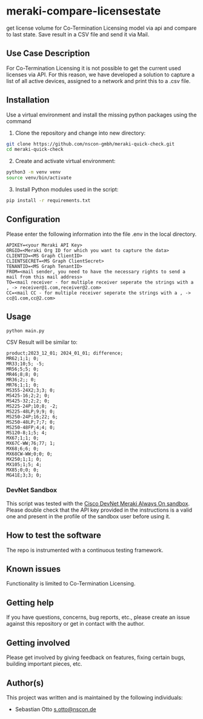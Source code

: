 # meraki-compare-licensestate

get license volume for Co-Termination Licensing model via api and compare to last state. Save result in a CSV file and send it via Mail.
 
## Use Case Description

For Co-Termination Licensing it is not possible to get the current used licenses via API. For this reason, we have developed a solution to capture a list of all active devices, assigned to a network and print this to a .csv file.


## Installation

Use a virtual environment and install the missing python packages using the command

1. Clone the repository and change into new directory:

```bash
git clone https://github.com/nscon-gmbh/meraki-quick-check.git
cd meraki-quick-check
```

2. Create and activate virtual environment:

```bash
python3 -m venv venv
source venv/bin/activate
```

3. Install Python modules used in the script:
 
```bash
pip install -r requirements.txt
```

## Configuration

Please enter the following information into the file .env in the local directory.

```
APIKEY=<your Meraki API Key>
ORGID=<Meraki Org ID for which you want to capture the data>
CLIENTID=<MS Graph ClientID>
CLIENTSECRET=<MS Graph ClientSecret>
TENANTID=<MS Graph TenantID>
FROM=<mail sender, you need to have the necessary rights to send a mail from this mail address>
TO=<mail receiver - for multiple receiver seperate the strings with a , -> receiver@1.com,receiver@2.com>
CC=<mail CC - for multiple receiver seperate the strings with a , -> cc@1.com,cc@2.com>
```
## Usage

`python main.py`

CSV Result will be similar to:
```csv
product;2023_12_01; 2024_01_01; difference; 
MR62;1;1; 0;
MR33;10;5; -5;
MR56;5;5; 0;
MR46;8;8; 0;
MR36;2;; 0;
MR76;1;1; 0;
MS355-24X2;3;3; 0;
MS425-16;2;2; 0;
MS425-32;2;2; 0;
MS225-24P;10;8; -2;
MS225-48LP;9;9; 0;
MS250-24P;16;22; 6;
MS250-48LP;7;7; 0;
MS250-48FP;4;4; 0;
MS120-8;1;5; 4;
MX67;1;1; 0;
MX67C-WW;76;77; 1;
MX68;6;6; 0;
MX68CW-WW;0;0; 0;
MX250;1;1; 0;
MX105;1;5; 4;
MX85;0;0; 0;
MG41E;3;3; 0;
```

### DevNet Sandbox

This script was tested with the [Cisco DevNet Meraki Always On sandbox](https://devnetsandbox.cisco.com/DevNet). Please double check that the API key provided in the instructions is a valid one and present in the profile of the sandbox user before using it.

## How to test the software

The repo is instrumented with a continuous testing framework.

## Known issues

Functionality is limited to Co-Termination Licensing.

## Getting help

If you have questions, concerns, bug reports, etc., please create an issue against this repository or get in contact with the author.

## Getting involved

Please get involved by giving feedback on features, fixing certain bugs, building important pieces, etc.

## Author(s)

This project was written and is maintained by the following individuals:

* Sebastian Otto <s.otto@nscon.de>
